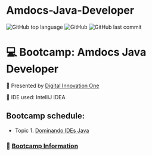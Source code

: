 # Amdocs-Java-Developer

![GitHub top language](https://img.shields.io/github/languages/top/souzafcharles/Amdocs-Java-Developer)
![GitHub](https://img.shields.io/github/license/souzafcharles/Amdocs-Java-Developer)
![GitHub last commit](https://img.shields.io/github/last-commit/souzafcharles/Amdocs-Java-Developer)

# :computer: Bootcamp: Amdocs Java Developer

:triangular_flag_on_post: Presented by [Digital Innovation One](https://www.dio.me/)

:black_square_button: IDE used: IntelliJ IDEA

## Bootcamp schedule:

- Topic 1. [Dominando IDEs Java](https://github.com/souzafcharles/Amdocs-Java-Developer/tree/master/Topic-A01-Dominando-IDEs-Java)

### :link: [Bootcamp Information](https://www.dio.me/bootcamp/amdocs-java-developer?utm_source=pr-bc-amdocs-java-developer&utm_medium=pay&utm_campaign=amdocs)
